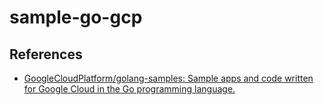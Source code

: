 # sample-go-gcp

## References
* [GoogleCloudPlatform/golang-samples: Sample apps and code written for Google Cloud in the Go programming language.](https://github.com/GoogleCloudPlatform/golang-samples)
 